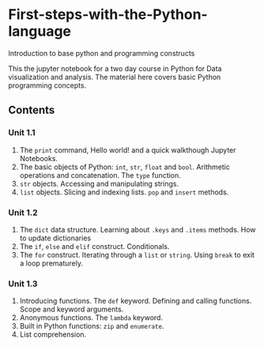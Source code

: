 # First-steps-with-the-Python-language
Introduction to base python and programming constructs

This the jupyter notebook for a two day course in Python for Data visualization and analysis. The material here covers basic Python programming concepts. 

## Contents

### Unit 1.1

1. The `print` command, Hello world! and a quick walkthough Jupyter Notebooks. 
1. The basic objects of Python: `int`, `str`, `float` and `bool`. Arithmetic operations and concatenation. The `type` function. 
1. `str` objects. Accessing and manipulating strings.
1. `list` objects. Slicing and indexing lists. `pop` and `insert` methods.

### Unit 1.2


1. The `dict` data structure. Learning about `.keys` and `.items` methods. How to update dictionaries
1. The `if`, `else` and `elif` construct. Conditionals. 
1. The `for` construct. Iterating through a `list` or `string`. Using `break` to exit a loop prematurely. 


### Unit 1.3 
1. Introducing functions. The `def` keyword. Defining and calling functions. Scope and keyword arguments. 
1. Anonymous functions. The `lambda` keyword. 
1. Built in Python functions: `zip` and `enumerate`.
1. List comprehension. 

